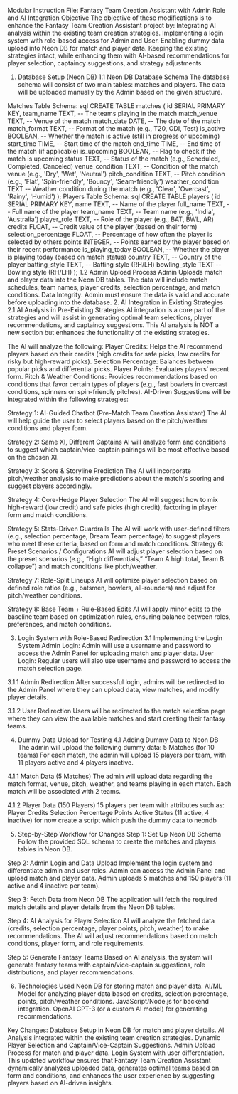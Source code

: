 Modular Instruction File: Fantasy Team Creation Assistant with Admin Role and AI Integration
Objective
The objective of these modifications is to enhance the Fantasy Team Creation Assistant project by:
Integrating AI analysis within the existing team creation strategies.
Implementing a login system with role-based access for Admin and User.
Enabling dummy data upload into Neon DB for match and player data.
Keeping the existing strategies intact, while enhancing them with AI-based recommendations for player selection, captaincy suggestions, and strategy adjustments.

1. Database Setup (Neon DB)
1.1 Neon DB Database Schema
The database schema will consist of two main tables: matches and players. The data will be uploaded manually by the Admin based on the given structure.

Matches Table Schema:
sql
CREATE TABLE matches (
    id SERIAL PRIMARY KEY,
    team_name TEXT,                -- The teams playing in the match
    match_venue TEXT,              -- Venue of the match
    match_date DATE,               -- The date of the match
    match_format TEXT,             -- Format of the match (e.g., T20, ODI, Test)
    is_active BOOLEAN,             -- Whether the match is active (still in progress or upcoming)
    start_time TIME,               -- Start time of the match
    end_time TIME,                 -- End time of the match (if applicable)
    is_upcoming BOOLEAN,           -- Flag to check if the match is upcoming
    status TEXT,                   -- Status of the match (e.g., Scheduled, Completed, Canceled)
    venue_condition TEXT,          -- Condition of the match venue (e.g., 'Dry', 'Wet', 'Neutral')
    pitch_condition TEXT,          -- Pitch condition (e.g., 'Flat', 'Spin-friendly', 'Bouncy', 'Seam-friendly')
    weather_condition TEXT         -- Weather condition during the match (e.g., 'Clear', 'Overcast', 'Rainy', 'Humid')
);
Players Table Schema:
sql
CREATE TABLE players (
    id SERIAL PRIMARY KEY,
    name TEXT,                     -- Name of the player
    full_name TEXT,                -- Full name of the player
    team_name TEXT,                -- Team name (e.g., 'India', 'Australia')
    player_role TEXT,              -- Role of the player (e.g., BAT, BWL, AR)
    credits FLOAT,                 -- Credit value of the player (based on their form)
    selection_percentage FLOAT,    -- Percentage of how often the player is selected by others
    points INTEGER,                -- Points earned by the player based on their recent performance
    is_playing_today BOOLEAN,      -- Whether the player is playing today (based on match status)
    country TEXT,                  -- Country of the player
    batting_style TEXT,            -- Batting style (RH/LH)
    bowling_style TEXT             -- Bowling style (RH/LH)
);
1.2 Admin Upload Process
Admin Uploads match and player data into the Neon DB tables.
The data will include match schedules, team names, player credits, selection percentage, and match conditions.
Data Integrity: Admin must ensure the data is valid and accurate before uploading into the database.
2. AI Integration in Existing Strategies
2.1 AI Analysis in Pre-Existing Strategies
AI integration is a core part of the strategies and will assist in generating optimal team selections, player recommendations, and captaincy suggestions. This AI analysis is NOT a new section but enhances the functionality of the existing strategies.

The AI will analyze the following:
Player Credits: Helps the AI recommend players based on their credits (high credits for safe picks, low credits for risky but high-reward picks).
Selection Percentage: Balances between popular picks and differential picks.
Player Points: Evaluates players' recent form.
Pitch & Weather Conditions: Provides recommendations based on conditions that favor certain types of players (e.g., fast bowlers in overcast conditions, spinners on spin-friendly pitches).
AI-Driven Suggestions will be integrated within the following strategies:

Strategy 1: AI-Guided Chatbot (Pre-Match Team Creation Assistant)
The AI will help guide the user to select players based on the pitch/weather conditions and player form.

Strategy 2: Same XI, Different Captains
AI will analyze form and conditions to suggest which captain/vice-captain pairings will be most effective based on the chosen XI.

Strategy 3: Score & Storyline Prediction
The AI will incorporate pitch/weather analysis to make predictions about the match's scoring and suggest players accordingly.

Strategy 4: Core-Hedge Player Selection
The AI will suggest how to mix high-reward (low credit) and safe picks (high credit), factoring in player form and match conditions.

Strategy 5: Stats-Driven Guardrails
The AI will work with user-defined filters (e.g., selection percentage, Dream Team percentage) to suggest players who meet these criteria, based on form and match conditions.
Strategy 6: Preset Scenarios / Configurations
AI will adjust player selection based on the preset scenarios (e.g., “High differentials,” “Team A high total, Team B collapse”) and match conditions like pitch/weather.

Strategy 7: Role-Split Lineups
AI will optimize player selection based on defined role ratios (e.g., batsmen, bowlers, all-rounders) and adjust for pitch/weather conditions.

Strategy 8: Base Team + Rule-Based Edits
AI will apply minor edits to the baseline team based on optimization rules, ensuring balance between roles, preferences, and match conditions.

3. Login System with Role-Based Redirection
3.1 Implementing the Login System
Admin Login: Admin will use a username and password to access the Admin Panel for uploading match and player data.
User Login: Regular users will also use username and password to access the match selection page.

3.1.1 Admin Redirection
After successful login, admins will be redirected to the Admin Panel where they can upload data, view matches, and modify player details.

3.1.2 User Redirection
Users will be redirected to the match selection page where they can view the available matches and start creating their fantasy teams.

4. Dummy Data Upload for Testing
4.1 Adding Dummy Data to Neon DB
The admin will upload the following dummy data:
5 Matches (for 10 teams)
For each match, the admin will upload 15 players per team, with 11 players active and 4 players inactive.

4.1.1 Match Data (5 Matches)
The admin will upload data regarding the match format, venue, pitch, weather, and teams playing in each match. Each match will be associated with 2 teams.

4.1.2 Player Data (150 Players)
15 players per team with attributes such as:
Player Credits
Selection Percentage
Points
Active Status (11 active, 4 inactive)
for now create a script which push the dummy data to neondb


5. Step-by-Step Workflow for Changes
Step 1: Set Up Neon DB Schema
Follow the provided SQL schema to create the matches and players tables in Neon DB.

Step 2: Admin Login and Data Upload
Implement the login system and differentiate admin and user roles.
Admin can access the Admin Panel and upload match and player data.
Admin uploads 5 matches and 150 players (11 active and 4 inactive per team).

Step 3: Fetch Data from Neon DB
The application will fetch the required match details and player details from the Neon DB tables.

Step 4: AI Analysis for Player Selection
AI will analyze the fetched data (credits, selection percentage, player points, pitch, weather) to make recommendations.
The AI will adjust recommendations based on match conditions, player form, and role requirements.

Step 5: Generate Fantasy Teams
Based on AI analysis, the system will generate fantasy teams with captain/vice-captain suggestions, role distributions, and player recommendations.

6. Technologies Used
Neon DB for storing match and player data.
AI/ML Model for analyzing player data based on credits, selection percentage, points, pitch/weather conditions.
JavaScript/Node.js for backend integration.
OpenAI GPT-3 (or a custom AI model) for generating recommendations.

Key Changes:
Database Setup in Neon DB for match and player details.
AI Analysis integrated within the existing team creation strategies.
Dynamic Player Selection and Captain/Vice-Captain Suggestions.
Admin Upload Process for match and player data.
Login System with user differentiation.
This updated workflow ensures that Fantasy Team Creation Assistant dynamically analyzes uploaded data, generates optimal teams based on form and conditions, and enhances the user experience by suggesting players based on AI-driven insights.







